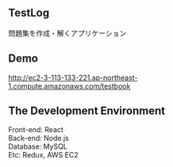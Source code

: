 ## TestLog
問題集を作成・解くアプリケーション

## Demo
http://ec2-3-113-133-221.ap-northeast-1.compute.amazonaws.com/testbook

## The Development Environment
Front-end: React <br>
Back-end: Node.js <br>
Database: MySQL <br>
Etc: Redux, AWS EC2 <br>
